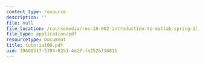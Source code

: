 ```yaml
---
content_type: resource
description: ''
file: null
file_location: /coursemedia/res-18-002-introduction-to-matlab-spring-2008/39600517539402514e27fe252b716811_tutorial00.pdf
file_type: application/pdf
resourcetype: Document
title: tutorial00.pdf
uid: 39600517-5394-0251-4e27-fe252b716811
---
```

